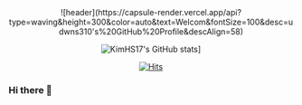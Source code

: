   <div align=center>
![header](https://capsule-render.vercel.app/api?type=waving&height=300&color=auto&text=Welcom&fontSize=100&desc=udwns310's%20GitHub%20Profile&descAlign=58)

![KimHS17's GitHub stats](https://github-readme-stats.vercel.app/api?username=udwns310&show_icons=true)]
	
[![Hits](https://hits.seeyoufarm.com/api/count/incr/badge.svg?url=https%3A%2F%2Fgithub.com%2Fudwns310&count_bg=%233D89C8&title_bg=%23555555&icon=&icon_color=%23E7E7E7&title=Hello&edge_flat=false)](https://hits.seeyoufarm.com)
	
  </div>
  
  ### Hi there 👋

<!--
**udwns310/udwns310** is a ✨ _special_ ✨ repository because its `README.md` (this file) appears on your GitHub profile.

Here are some ideas to get you started:

- 🔭 I’m currently working on ...
- 🌱 I’m currently learning ...
- 👯 I’m looking to collaborate on ...
- 🤔 I’m looking for help with ...
- 💬 Ask me about ...
- 📫 How to reach me: ...
- 😄 Pronouns: ...
- ⚡ Fun fact: ...
-->
